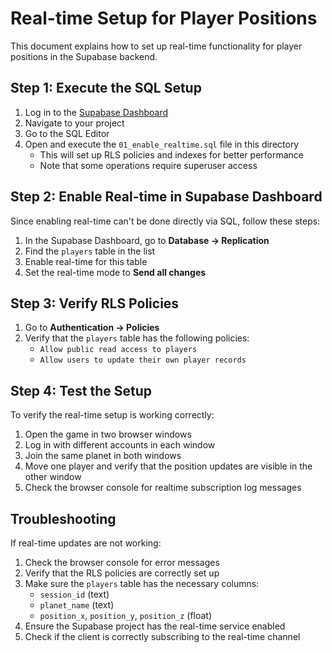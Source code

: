 # Real-time Setup for Player Positions

This document explains how to set up real-time functionality for player positions in the Supabase backend.

## Step 1: Execute the SQL Setup

1. Log in to the [Supabase Dashboard](https://app.supabase.com)
2. Navigate to your project
3. Go to the SQL Editor
4. Open and execute the `01_enable_realtime.sql` file in this directory
   - This will set up RLS policies and indexes for better performance
   - Note that some operations require superuser access

## Step 2: Enable Real-time in Supabase Dashboard

Since enabling real-time can't be done directly via SQL, follow these steps:

1. In the Supabase Dashboard, go to **Database → Replication**
2. Find the `players` table in the list
3. Enable real-time for this table
4. Set the real-time mode to **Send all changes**

## Step 3: Verify RLS Policies

1. Go to **Authentication → Policies**
2. Verify that the `players` table has the following policies:
   - `Allow public read access to players`
   - `Allow users to update their own player records`

## Step 4: Test the Setup

To verify the real-time setup is working correctly:

1. Open the game in two browser windows
2. Log in with different accounts in each window
3. Join the same planet in both windows
4. Move one player and verify that the position updates are visible in the other window
5. Check the browser console for realtime subscription log messages

## Troubleshooting

If real-time updates are not working:

1. Check the browser console for error messages
2. Verify that the RLS policies are correctly set up
3. Make sure the `players` table has the necessary columns:
   - `session_id` (text)
   - `planet_name` (text)
   - `position_x`, `position_y`, `position_z` (float)
4. Ensure the Supabase project has the real-time service enabled
5. Check if the client is correctly subscribing to the real-time channel 